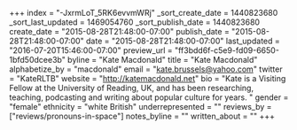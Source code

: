 +++
index = "-JxrmLoT_5RK6evvmWRj"
_sort_create_date = 1440823680
_sort_last_updated = 1469054760
_sort_publish_date = 1440823680
create_date = "2015-08-28T21:48:00-07:00"
publish_date = "2015-08-28T21:48:00-07:00"
date = "2015-08-28T21:48:00-07:00"
last_updated = "2016-07-20T15:46:00-07:00"
preview_url = "ff3bdd6f-c5e9-fd09-6650-1bfd50dcee3b"
byline = "Kate Macdonald"
title = "Kate Macdonald"
alphabetize_by = "macdonald"
email = "kate.brussels@yahoo.com"
twitter = "KateRLTB"
website = "http://katemacdonald.net"
bio = "Kate is a Visiting Fellow at the University of Reading, UK, and has been researching, teaching, podcasting and writing about popular culture for years. "
gender = "female"
ethnicity = "white British"
underrepresented = ""
reviews_by = ["reviews/pronouns-in-space"]
notes_byline = ""
written_about = ""
+++

